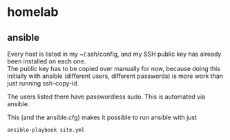 # homelab

## ansible

Every host is listed in my ~/.ssh/config, and my SSH public key has already been installed on each one.  
The public key has to be copied over manually for now, because doing this initially with ansible (different users, different passwords) is more work than just running ssh-copy-id.

The users listed there have passwordless sudo. This is automated via ansible.

This (and the ansible.cfg) makes it possible to run ansible with just
```
ansible-playbook site.yml
```
